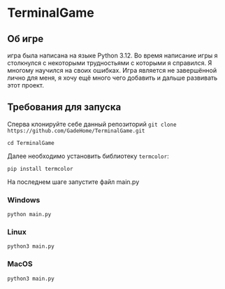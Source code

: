 # TerminalGame

## Об игре

игра была написана на языке Python 3.12. Во время написание игры я столкнулся с некоторыми трудностьями с которыми я справился. Я многому научился на своих ошибках. Игра является не завершённой лично для меня, я хочу ещё много чего добавить и дальше развивать этот проект.

## Требования для запуска
Сперва клонируйте себе данный репозиторий
```git clone https://github.com/GadeHome/TerminalGame.git```

```cd TerminalGame```

Далее необходимо установить библиотеку ```termcolor```:

```pip install termcolor```

На последнем шаге запустите файл main.py

### Windows
```python main.py```

### Linux
```python3 main.py```

### MacOS
```python3 main.py```
